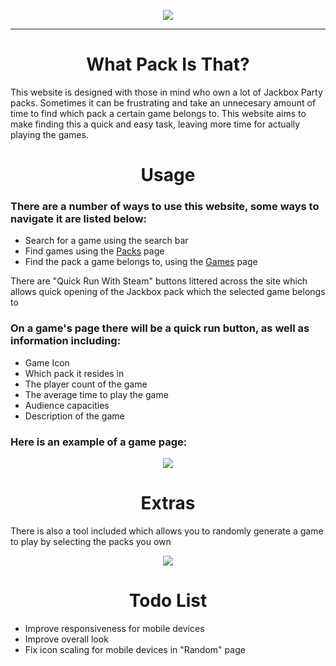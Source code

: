 <p align="center" width="50">
  <a href="https://swagsteve.github.io/What-Pack-Is-That/"><img src="https://iili.io/HcKWF7n.png"></a>
</p>

---
<h1 align="center">
  What Pack Is That?
</h1>

This website is designed with those in mind who own a lot of Jackbox Party packs. Sometimes it can be frustrating and take an unnecesary amount of time to find which pack a certain game belongs to. This website aims to make finding this a quick and easy task, leaving more time for actually playing the games.

<h1 align="center">
  Usage
</h1>

### There are a number of ways to use this website, some ways to navigate it are listed below:
  * Search for a game using the search bar
  * Find games using the [Packs](https://swagsteve.github.io/What-Pack-Is-That/packs.html) page
  * Find the pack a game belongs to, using the [Games](https://swagsteve.github.io/What-Pack-Is-That/games.html) page

There are "Quick Run With Steam" buttons littered across the site which allows quick opening of the Jackbox pack which the selected game belongs to

### On a game's page there will be a quick run button, as well as information including:
 * Game Icon
 * Which pack it resides in
 * The player count of the game
 * The average time to play the game
 * Audience capacities
 * Description of the game
 
### Here is an example of a game page:
<p align="center">
  <img src="https://iili.io/HcKM7ae.md.png">
</p>

<h1 align="center">
  Extras
</h1>

There is also a tool included which allows you to randomly generate a game to play by selecting the packs you own
<p align="center">
  <img src="https://iili.io/HcKVKoQ.png">
</p>

<h1 align="center">
  Todo List
</h1>

 * Improve responsiveness for mobile devices
 * Improve overall look
 * Fix icon scaling for mobile devices in "Random" page

